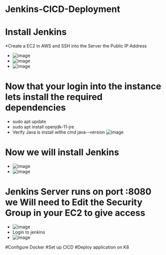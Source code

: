 # Jenkins-CICD-Deployment
# Install Jenkins
*Create a EC2 in AWS and SSH into the Server the Public IP Address
  * ![image](https://github.com/rogerbarrow/Jenkins-CICD-Deployment/assets/46138186/e0b02ead-47f1-4a3b-a13c-cb4e8f284423)
  * ![image](https://github.com/rogerbarrow/Jenkins-CICD-Deployment/assets/46138186/bc2f9968-06d5-4288-ab0b-e03bb0ec1d6c)
  * ![image](https://github.com/rogerbarrow/Jenkins-CICD-Deployment/assets/46138186/31a1672f-6da1-4019-93e8-d977a7e7c8c1)
# Now that your login into the instance lets install the required dependencies
  * sudo apt update
  * sudo apt install openjdk-11-jre
  * Verify Java is install withe cmd java--version
  ![image](https://github.com/rogerbarrow/Jenkins-CICD-Deployment/assets/46138186/c174a29b-7e7a-4b62-9e9a-b930dbd1ccd2)
# Now we will install Jenkins
 * ![image](https://github.com/rogerbarrow/Jenkins-CICD-Deployment/assets/46138186/52a01652-86a6-4adb-8cb4-89ed066e45c2)
 * ![image](https://github.com/rogerbarrow/Jenkins-CICD-Deployment/assets/46138186/88201736-8483-4276-bc4d-09b64c7d5130)
# Jenkins Server runs on port :8080 we Will need to Edit the Security Group in your EC2 to give access
  * ![image](https://github.com/rogerbarrow/Jenkins-CICD-Deployment/assets/46138186/83e78568-8bcc-47c9-a0a8-a3ca31e1e822)
   * Login to jenkins
   * ![image](https://github.com/rogerbarrow/Jenkins-CICD-Deployment/assets/46138186/0a3bfc22-aa42-4b85-8372-1d3704b0f18a)





#Configure Docker
#Set up CICD
#Deploy application on K8
